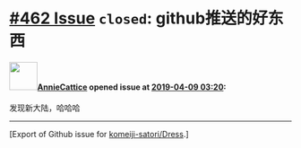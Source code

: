# [\#462 Issue](https://github.com/komeiji-satori/Dress/issues/462) `closed`: github推送的好东西

#### <img src="https://avatars.githubusercontent.com/u/11609567?u=7e4e8c75fa7885951cf9cd9a7236fd675690049c&v=4" width="50">[AnnieCattice](https://github.com/AnnieCattice) opened issue at [2019-04-09 03:20](https://github.com/komeiji-satori/Dress/issues/462):

发现新大陆，哈哈哈




-------------------------------------------------------------------------------



[Export of Github issue for [komeiji-satori/Dress](https://github.com/komeiji-satori/Dress).]
